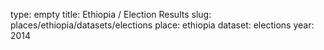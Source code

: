type: empty
title: Ethiopia / Election Results
slug: places/ethiopia/datasets/elections
place: ethiopia
dataset: elections
year: 2014
